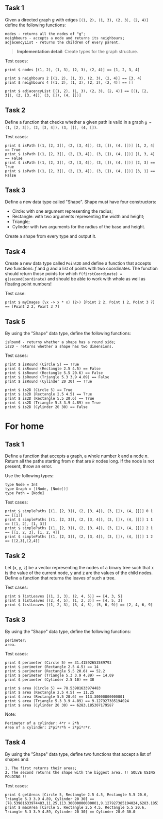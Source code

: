 ## Task 1

Given a directed graph *g* with edges `[(1, 2), (1, 3), (2, 3), (2, 4)]` define the following functions:

    nodes - returns all the nodes of "g";
    neighbours - accepts a node and returns its neighbours;
    adjacencyList - returns the children of every parent.

> **Implementation detail**: Create types for the graph structure.

Test cases:

    print $ nodes [(1, 2), (1, 3), (2, 3), (2, 4)] == [1, 2, 3, 4]

    print $ neighbours 2 [(1, 2), (1, 3), (2, 3), (2, 4)] == [3, 4]
    print $ neighbours 4 [(1, 2), (1, 3), (2, 3), (2, 4)] == []
    
    print $ adjacencyList [(1, 2), (1, 3), (2, 3), (2, 4)] == [(1, [2, 3]), (2, [3, 4]), (3, []), (4, [])]

## Task 2

Define a function that checks whether a given path is valid in a graph `g = (1, [2, 3]), (2, [3, 4]), (3, []), (4, [])`.

Test cases:

    print $ isPath [(1, [2, 3]), (2, [3, 4]), (3, []), (4, [])] [1, 2, 4] == True
    print $ isPath [(1, [2, 3]), (2, [3, 4]), (3, []), (4, [])] [1, 3, 4] == False
    print $ isPath [(1, [2, 3]), (2, [3, 4]), (3, []), (4, [])] [2, 3] == True
    print $ isPath [(1, [2, 3]), (2, [3, 4]), (3, []), (4, [])] [3, 1] == False

## Task 3

Define a new data type called "Shape". Shape must have four constructors:

- Circle: with one argument representing the radius;
- Rectangle: with two arguments representing the width and height;
- Triangle;
- Cylinder with two arguments for the radius of the base and height.

Create a shape from every type and output it.

## Task 4

Create a new data type called `Point2D` and define a function that accepts two functions: *f* and *g* and a list of points with two coordinates. The function should return those points for which `f(firstCoordinate) = g(secondCoordinate)` and should be able to work with whole as well as floating point numbers!

Test case:

    print $ myImages (\x -> x * x) (2+) [Point 2 2, Point 1 2, Point 3 7] == [Point 2 2, Point 3 7]

## Task 5

By using the "Shape" data type, define the following functions:

    isRound - returns whether a shape has a round side;
    is2D - returns whether a shape has two dimensions.

Test cases:

    print $ isRound (Circle 5) == True
    print $ isRound (Rectangle 2.5 4.5) == False
    print $ isRound (Rectangle 5.5 20.6) == False
    print $ isRound (Triangle 5.3 3.9 4.89) == False
    print $ isRound (Cylinder 20 30) == True

    print $ is2D (Circle 5) == True
    print $ is2D (Rectangle 2.5 4.5) == True
    print $ is2D (Rectangle 5.5 20.6) == True
    print $ is2D (Triangle 5.3 3.9 4.89) == True
    print $ is2D (Cylinder 20 30) == False

# For home

## Task 1

Define a function that accepts a graph, a whole number *k* and a node *n*. Return all the paths starting from *n* that are *k* nodes long. If the node is not present, throw an error.

Use the following types:

    type Node = Int
    type Graph = [(Node, [Node])]
    type Path = [Node]

Test cases:

    print $ simplePaths [(1, [2, 3]), (2, [3, 4]), (3, []), (4, [])] 0 1 == [[1]]
    print $ simplePaths [(1, [2, 3]), (2, [3, 4]), (3, []), (4, [])] 1 1 == [[1, 2], [1, 3]]
    print $ simplePaths [(1, [2, 3]), (2, [3, 4]), (3, []), (4, [])] 2 1 == [[1, 2, 3], [1, 2, 4]]
    print $ simplePaths [(1, [2, 3]), (2, [3, 4]), (3, []), (4, [])] 1 2 == [[2,3],[2,4]]

## Task 2

Let (x, y, z) be a vector representing the nodes of a binary tree such that x is the value of the current node, y and z are the values of the child nodes. Define a function that returns the leaves of such a tree.

Test cases:

    print $ listLeaves [(1, 2, 3), (2, 4, 5)] == [4, 3, 5]
    print $ listLeaves [(2, 4, 5), (1, 2, 3)] == [4, 5, 3]
    print $ listLeaves [(1, 2, 3), (3, 4, 5), (5, 6, 9)] == [2, 4, 6, 9]

## Task 3

By using the "Shape" data type, define the following functions:

    perimeter;
    area.

Test cases:

    print $ perimeter (Circle 5) == 31.41592653589793
    print $ perimeter (Rectangle 2.5 4.5) == 14
    print $ perimeter (Rectangle 5.5 20.6) == 52.2
    print $ perimeter (Triangle 5.3 3.9 4.89) == 14.09
    print $ perimeter (Cylinder 2.5 10) == 30
   
    print $ area (Circle 5) == 78.53981633974483
    print $ area (Rectangle 2.5 4.5) == 11.25
    print $ area (Rectangle 5.5 20.6) == 113.30000000000001
    print $ area (Triangle 5.3 3.9 4.89) == 9.127927385194024
    print $ area (Cylinder 20 30) == 6283.185307179587

Note:

    Perimeter of a cylinder: 4*r + 2*h
    Area of a cylinder: 2*pi*r*h + 2*pi*r*r.

## Task 4

By using the "Shape" data type, define two functions that accept a list of shapes and:

    1. The first returns their areas;
    2. The second returns the shape with the biggest area. !! SOLVE USING FOLDING !!

Test cases:

    print $ getAreas [Circle 5, Rectangle 2.5 4.5, Rectangle 5.5 20.6, Triangle 5.3 3.9 4.89, Cylinder 20 30] == [78.53981633974483,11.25,113.30000000000001,9.127927385194024,6283.185307179587]
    print $ maxArea [Circle 5, Rectangle 2.5 4.5, Rectangle 5.5 20.6, Triangle 5.3 3.9 4.89, Cylinder 20 30] == Cylinder 20.0 30.0